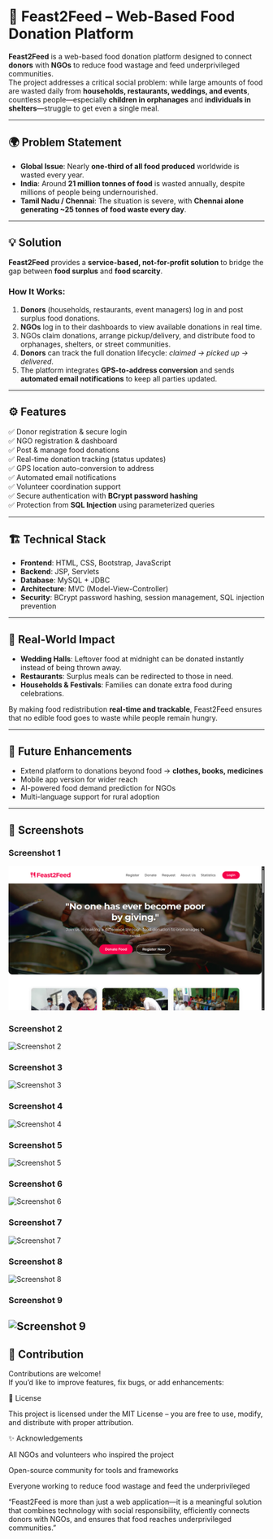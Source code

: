 # 🍲 Feast2Feed – Web-Based Food Donation Platform  

**Feast2Feed** is a web-based food donation platform designed to connect **donors** with **NGOs** to reduce food wastage and feed underprivileged communities.  
The project addresses a critical social problem: while large amounts of food are wasted daily from **households, restaurants, weddings, and events**, countless people—especially **children in orphanages** and **individuals in shelters**—struggle to get even a single meal.  

---

## 🌍 Problem Statement  

- **Global Issue**: Nearly **one-third of all food produced** worldwide is wasted every year.  
- **India**: Around **21 million tonnes of food** is wasted annually, despite millions of people being undernourished.  
- **Tamil Nadu / Chennai**: The situation is severe, with **Chennai alone generating ~25 tonnes of food waste every day**.  

---

## 💡 Solution  

**Feast2Feed** provides a **service-based, not-for-profit solution** to bridge the gap between **food surplus** and **food scarcity**.  

### How It Works:
1. **Donors** (households, restaurants, event managers) log in and post surplus food donations.  
2. **NGOs** log in to their dashboards to view available donations in real time.  
3. NGOs claim donations, arrange pickup/delivery, and distribute food to orphanages, shelters, or street communities.  
4. **Donors** can track the full donation lifecycle: *claimed → picked up → delivered*.  
5. The platform integrates **GPS-to-address conversion** and sends **automated email notifications** to keep all parties updated.  

---

## ⚙️ Features  

✅ Donor registration & secure login  
✅ NGO registration & dashboard  
✅ Post & manage food donations  
✅ Real-time donation tracking (status updates)  
✅ GPS location auto-conversion to address  
✅ Automated email notifications  
✅ Volunteer coordination support  
✅ Secure authentication with **BCrypt password hashing**  
✅ Protection from **SQL Injection** using parameterized queries  

---

## 🏗️ Technical Stack  

- **Frontend**: HTML, CSS, Bootstrap, JavaScript  
- **Backend**: JSP, Servlets  
- **Database**: MySQL + JDBC  
- **Architecture**: MVC (Model-View-Controller)  
- **Security**: BCrypt password hashing, session management, SQL injection prevention  

---

## 🚀 Real-World Impact  

- **Wedding Halls**: Leftover food at midnight can be donated instantly instead of being thrown away.  
- **Restaurants**: Surplus meals can be redirected to those in need.  
- **Households & Festivals**: Families can donate extra food during celebrations.  

By making food redistribution **real-time and trackable**, Feast2Feed ensures that no edible food goes to waste while people remain hungry.  

---

## 🔮 Future Enhancements  

- Extend platform to donations beyond food → **clothes, books, medicines**  
- Mobile app version for wider reach  
- AI-powered food demand prediction for NGOs  
- Multi-language support for rural adoption  

---

## 📸 Screenshots

### Screenshot 1
![Screenshot 1](src/main/webapp/images/screenshot2.png)

### Screenshot 2
![Screenshot 2](images/screenshot3.png)

### Screenshot 3
![Screenshot 3](images/screenshot4.png)

### Screenshot 4
![Screenshot 4](images/screenshot4.png)  <!-- rename if needed -->

### Screenshot 5
![Screenshot 5](images/screenshot5.png)

### Screenshot 6
![Screenshot 6](images/screenshot6.png)

### Screenshot 7
![Screenshot 7](images/screenshot7.png)

### Screenshot 8
![Screenshot 8](images/screenshot8.png)

### Screenshot 9
![Screenshot 9](images/screenshot9.png)
---

## 🤝 Contribution  

Contributions are welcome!  
If you’d like to improve features, fix bugs, or add enhancements:  




📜 License

This project is licensed under the MIT License – you are free to use, modify, and distribute with proper attribution.

✨ Acknowledgements

All NGOs and volunteers who inspired the project

Open-source community for tools and frameworks

Everyone working to reduce food wastage and feed the underprivileged

“Feast2Feed is more than just a web application—it is a meaningful solution that combines technology with social responsibility, efficiently connects donors with NGOs, and ensures that food reaches underprivileged communities.”
